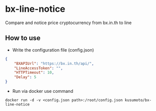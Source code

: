 # bx-line-notice
Compare and notice price cryptocurrency from bx.in.th to line

## How to use
- Write the configuration file (config.json)
```json
{
    "BXAPIUrl": "https://bx.in.th/api/",
    "LineAccessToken": "",
    "HTTPTimeout": 10,
    "Delay": 5
}
```
- Run via docker use command

```
docker run -d -v <config.json path>:/root/config.json kusumoto/bx-line-notice
```
